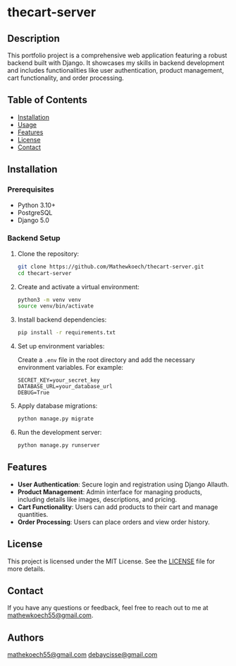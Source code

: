 # thecart-server

## Description

This portfolio project is a comprehensive web application featuring a robust backend built with Django. It showcases my skills in backend development and includes functionalities like user authentication, product management, cart functionality, and order processing.

## Table of Contents

- [Installation](#installation)
- [Usage](#usage)
- [Features](#features)
- [License](#license)
- [Contact](#contact)

## Installation

### Prerequisites

- Python 3.10+
- PostgreSQL
- Django 5.0

### Backend Setup

1. Clone the repository:

    ```bash
    git clone https://github.com/Mathewkoech/thecart-server.git
    cd thecart-server
    ```

2. Create and activate a virtual environment:

    ```bash
    python3 -m venv venv
    source venv/bin/activate
    ```

3. Install backend dependencies:

    ```bash
    pip install -r requirements.txt
    ```

4. Set up environment variables:

    Create a `.env` file in the root directory and add the necessary environment variables. For example:

    ```env
    SECRET_KEY=your_secret_key
    DATABASE_URL=your_database_url
    DEBUG=True
    ```

5. Apply database migrations:

    ```bash
    python manage.py migrate
    ```

6. Run the development server:

    ```bash
    python manage.py runserver
    ```

## Features

- **User Authentication**: Secure login and registration using Django Allauth.
- **Product Management**: Admin interface for managing products, including details like images, descriptions, and pricing.
- **Cart Functionality**: Users can add products to their cart and manage quantities.
- **Order Processing**: Users can place orders and view order history.


## License

This project is licensed under the MIT License. See the [LICENSE](LICENSE) file for more details.

## Contact

If you have any questions or feedback, feel free to reach out to me at [mathewkoech55@gmail.com](mailto:mathewkoech55@gmail.com).

## Authors

mathekoech55@gmail.com
debaycisse@gmail.com

